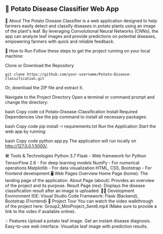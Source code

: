 <h2>🌿 Potato Disease Classifier Web App</h2>
📖 About
The Potato Disease Classifier is a web application designed to help farmers easily detect and classify diseases in potato plants using an image of the plant's leaf. By leveraging Convolutional Neural Networks (CNNs), the app can analyze leaf images and provide predictions on potential diseases, empowering farmers with quick and reliable feedback.

🚀 How to Run
Follow these steps to get the project running on your local machine:

Clone or Download the Repository

```git clone https://github.com/your-username/Potato-Disease-Classification.git```


Or, download the ZIP file and extract it.

Navigate to the Project Directory Open a terminal or command prompt and change the directory:

bash
Copy code
cd Potato-Disease-Classification
Install Required Dependencies Use the pip command to install all necessary packages:

bash
Copy code
pip install -r requirements.txt
Run the Application Start the web app by running:

bash
Copy code
python app.py
The application will run locally on http://127.0.0.1:5000/.

🛠️ Tools & Technologies
Python 3.7
Flask - Web framework for Python
TensorFlow 2.6 - For deep learning models
NumPy - For numerical operations
Matplotlib - For data visualization
HTML, CSS, Bootstrap - For frontend development
🖥️ Web Pages Overview
Home Page (home): The landing page of the application.
About Page (about): Provides an overview of the project and its purpose.
Result Page (res): Displays the disease classification result after an image is uploaded.
🧑‍💻 Development Environment
IDE: Visual Studio Code
Framework: Flask (Backend), Bootstrap (Frontend)
🎥 Project Tour
You can watch the video walkthrough of the project here: Group2_MiniProject_Sem6.mp4 (Make sure to provide a link to the video if available online).

💡 Features
Upload a potato leaf image.
Get an instant disease diagnosis.
Easy-to-use web interface.
Visualize leaf image with prediction results.
